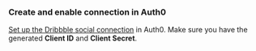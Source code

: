 ### Create and enable connection in Auth0
[Set up the Dribbble social connection](/dashboard/guides/connections/set-up-connections-social) in Auth0. Make sure you have the generated **Client ID** and **Client Secret**.

